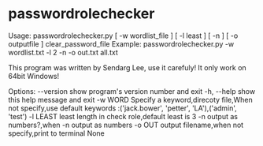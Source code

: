 # passwordrolechecker
Usage: passwordrolechecker.py [ -w wordlist_file ] [ -l least ] [ -n ] [ -o outputfile ] clear_password_file
Example: passwordrolechecker.py -w wordlist.txt -l 2 -n -o out.txt all.txt 

This program was written by Sendarg Lee, use it carefuly! It only work on
64bit Windows!

Options:
  --version   show program's version number and exit
  -h, --help  show this help message and exit
  -w WORD     Specify a keyword,direcoty file,When not specify,use default
              keywords :('jack.bower', 'petter', 'LA'),('admin', 'test')
  -l LEAST    least length in check role,default least is 3
  -n          output as numbers?,when -n output as numbers
  -o OUT      output filename,when not specify,print to terminal
None

